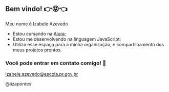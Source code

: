 ## Bem vindo! 👉😝👈

Meu nome é Izabele Azevedo

- Estou cursando na [Alura](https://www.alura.com.br);
- Estou me desenvolvendo na linguagem JavaScript;
- Utilizo esse espaço para a minha organização, e compartilhamento dos meus projetos prontos.

### Você pode entrar em contato comigo! 📧

izabele.azevedo@escola.pr.gov.br

@iizapontes 
